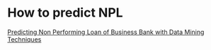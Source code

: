 # How to predict NPL

[Predicting Non Performing Loan of Business Bank with Data
Mining Techniques](http://article.nadiapub.com/IJDTA/vol9_no12/3.pdf)